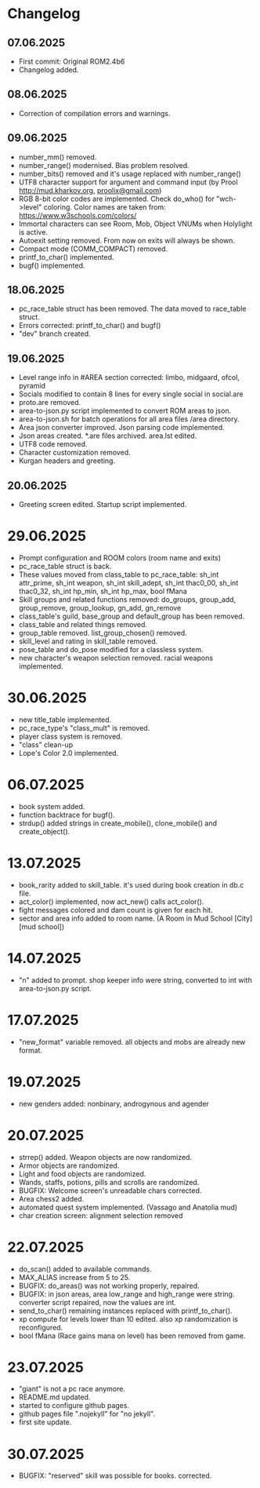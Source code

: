 # Changelog

## 07.06.2025
- First commit: Original ROM2.4b6
- Changelog added.

## 08.06.2025
- Correction of compilation errors and warnings.

## 09.06.2025
- number_mm() removed.
- number_range() modernised. Bias problem resolved.
- number_bits() removed and it's usage replaced with number_range()
- UTF8 character support for argument and command input (by Prool http://mud.kharkov.org, proolix@gmail.com)
- RGB 8-bit color codes are implemented. Check do_who() for "wch->level" coloring. Color names are taken from: https://www.w3schools.com/colors/
- Immortal characters can see Room, Mob, Object VNUMs when Holylight is active.
- Autoexit setting removed. From now on exits will always be shown.
- Compact mode (COMM_COMPACT) removed.
- printf_to_char() implemented.
- bugf() implemented.

## 18.06.2025
- pc_race_table struct has been removed. The data moved to race_table struct.
- Errors corrected: printf_to_char() and bugf()
- "dev" branch created.

## 19.06.2025
- Level range info in #AREA section corrected: limbo, midgaard, ofcol, pyramid
- Socials modified to contain 8 lines for every single social in social.are
- proto.are removed.
- area-to-json.py script implemented to convert ROM areas to json.
- area-to-json.sh for batch operations for all area files /area directory.
- Area json converter improved. Json parsing code implemented.
- Json areas created. *.are files archived. area.lst edited.
- UTF8 code removed.
- Character customization removed.
- Kurgan headers and greeting.

## 20.06.2025
- Greeting screen edited. Startup script implemented.

# 29.06.2025
- Prompt configuration and ROOM colors (room name and exits)
- pc_race_table struct is back.
- These values moved from class_table to pc_race_table: sh_int attr_prime, sh_int weapon, sh_int skill_adept, sh_int	thac0_00, sh_int thac0_32, sh_int hp_min, sh_int hp_max, bool fMana
- Skill groups and related functions removed: do_groups, group_add, group_remove, group_lookup, gn_add, gn_remove
- class_table's guild, base_group and default_group has been removed.
- class_table and related things removed.
- group_table removed. list_group_chosen() removed.
- skill_level and rating in skill_table removed.
- pose_table and do_pose modified for a classless system.
- new character's weapon selection removed. racial weapons implemented.

# 30.06.2025
- new title_table implemented.
- pc_race_type's "class_mult" is removed.
- player class system is removed.
- "class" clean-up
- Lope's Color 2.0 implemented.

# 06.07.2025
- book system added.
- function backtrace for bugf().
- strdup() added strings in create_mobile(), clone_mobile() and create_object().

# 13.07.2025
- book_rarity added to skill_table. it's used during book creation in db.c file.
- act_color() implemented, now act_new() calls act_color().
- fight messages colored and dam count is given for each hit.
- sector and area info added to room name. (A Room in Mud School [City] [mud school])

# 14.07.2025
- "n" added to prompt. shop keeper info were string, converted to int with area-to-json.py script.

# 17.07.2025
- "new_format" variable removed. all objects and mobs are already new format.

# 19.07.2025
- new genders added: nonbinary, androgynous and agender

# 20.07.2025
- strrep() added. Weapon objects are now randomized.
- Armor objects are randomized.
- Light and food objects are randomized.
- Wands, staffs, potions, pills and scrolls are randomized.
- BUGFIX: Welcome screen's unreadable chars corrected.
- Area chess2 added.
- automated quest system implemented. (Vassago and Anatolia mud)
- char creation screen: alignment selection removed

# 22.07.2025
- do_scan() added to available commands.
- MAX_ALIAS increase from 5 to 25.
- BUGFIX: do_areas() was not working properly, repaired.
- BUGFIX: in json areas, area low_range and high_range were string. converter script repaired, now the values are int.
- send_to_char() remaining instances replaced with printf_to_char().
- xp compute for levels lower than 10 edited. also xp randomization is reconfigured.
- bool fMana (Race gains mana on level) has been removed from game.

# 23.07.2025
- "giant" is not a pc race anymore.
- README.md updated.
- started to configure github pages.
- github pages file ".nojekyll" for "no jekyll".
- first site update.

# 30.07.2025
- BUGFIX: "reserved" skill was possible for books. corrected.